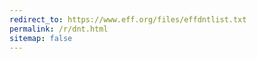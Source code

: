 ```yaml
---
redirect_to: https://www.eff.org/files/effdntlist.txt
permalink: /r/dnt.html
sitemap: false
---
```

